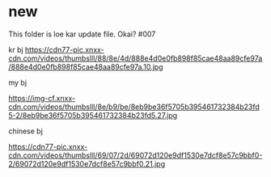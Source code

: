 # new
This folder is loe kar update file.
Okai?
#007

kr bj
https://cdn77-pic.xnxx-cdn.com/videos/thumbslll/88/8e/4d/888e4d0e0fb898f85cae48aa89cfe97a/888e4d0e0fb898f85cae48aa89cfe97a.10.jpg

my bj

https://img-cf.xnxx-cdn.com/videos/thumbslll/8e/b9/be/8eb9be36f5705b395461732384b23fd5-2/8eb9be36f5705b395461732384b23fd5.27.jpg


chinese bj

https://cdn77-pic.xnxx-cdn.com/videos/thumbslll/69/07/2d/69072d120e9df1530e7dcf8e57c9bbf0-2/69072d120e9df1530e7dcf8e57c9bbf0.21.jpg
